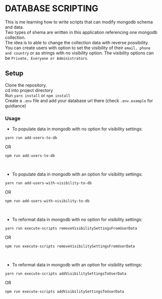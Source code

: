 # DATABASE SCRIPTING

This is me learning how to write scripts that can modify mongodb schema and data.  
Two types of shema are written in this application referencing one mongodb collection.  
The idea is to able to change the collection data with reverse possibility.   
You can create users with option to set the visibility of their `email, phone and country` or as strings with no visibility option. The visibility options can be `Private, Everyone or Administrators`.

## Setup

Clone the repository.    
cd into project directory          
Run `yarn install` or `npm install`    
Create a `.env` file and add your database url there (check `.env.example` for guidiance) 

### Usage

- To populate data in mongodb with no option for visibility settings:
```
yarn run add-users-to-db
``` 
OR   
```
npm run add-users-to-db 
```
&nbsp;
&nbsp;
- To populate data in mongodb with an option for visibility settings:
```
yarn run add-users-with-visibility-to-db  
``` 
OR   
```
npm run add-users-with-visibility-to-db  
```
&nbsp;
&nbsp;
- To reformat data in mongodb with no option for visibility settings:
```
yarn run execute-scripts removeVisibilitySettingsFromUserData
```  
OR     
```
npm run execute-scripts removeVisibilitySettingsFromUserData 
```
&nbsp;
&nbsp;
- To reformat data in mongodb with an option for visibility settings:
```
yarn run execute-scripts addVisibilitySettingsToUserData   
```    
OR   
```
npm run execute-scripts addVisibilitySettingsToUserData    
```
